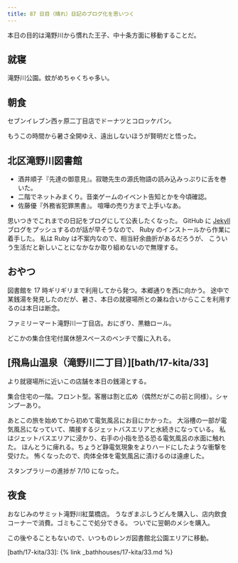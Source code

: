```yaml
---
title: 87 日目（晴れ）日記のブログ化を思いつく
---
```


本日の目的は滝野川から慣れた王子、中十条方面に移動することだ。

## 就寝

滝野川公園。蚊がめちゃくちゃ多い。

## 朝食

セブンイレブン西ヶ原二丁目店でドーナツとコロッケパン。

もうこの時間から暑さ全開ゆえ、遠出しないほうが賢明だと悟った。

## 北区滝野川図書館

* 酒井順子『先達の御意見』。寂聴先生の源氏物語の読み込みっぷりに舌を巻いた。
* 二階でネットみまくり。音楽ゲームのイベント告知とかを今頃確認。
* 佐藤優『外務省犯罪黒書』。
  喧嘩の売り方まで上手いなあ。

思いつきでこれまでの日記をブログにして公表したくなった。
GitHub に [Jekyll](https://github.com/jekyll/jekyll) ブログをプッシュするのが話が早そうなので、
Ruby のインストールから作業に着手した。
私は Ruby は不案内なので、相当紆余曲折があるだろうが、
こういう生活だと新しいことになかなか取り組めないので無理する。

## おやつ

図書館を 17 時ギリギリまで利用してから発つ。本郷通りを西に向かう。
途中で某銭湯を発見したのだが、暑さ、本日の就寝場所との兼ね合いからここを利用するのは本日は断念。

ファミリーマート滝野川一丁目店。おにぎり、黒糖ロール。

どこかの集合住宅付属休憩スペースのベンチで腹に入れる。

## [飛鳥山温泉（滝野川二丁目）][bath/17-kita/33]

より就寝場所に近いこの店舗を本日の銭湯とする。

集合住宅の一階。フロント型。客層は割と広め（偶然だがこの前と同様）。シャンプーあり。

あとこの旅を始めてから初めて電気風呂にお目にかかった。
大浴槽の一部が電気風呂になっていて、隣接するジェットバスエリアと水続きになっている。
私はジェットバスエリアに浸かり、右手の小指を恐る恐る電気風呂の水面に触れた。
ほんとうに痺れる。ちょうど静電気現象をよりハードにしたような衝撃を受けた。
怖くなったので、肉体全体を電気風呂に漬けるのは遠慮した。

スタンプラリーの進捗が 7/10 になった。

## 夜食

おなじみのサミット滝野川紅葉橋店。
うなぎまぶしうどんを購入し、店内飲食コーナーで消費。ゴミもここで処分できる。
ついでに翌朝のメシを購入。

この後やることもないので、いつものレンガ図書館北公園エリアに移動。

[bath/17-kita/33]: {% link _bathhouses/17-kita/33.md %}
